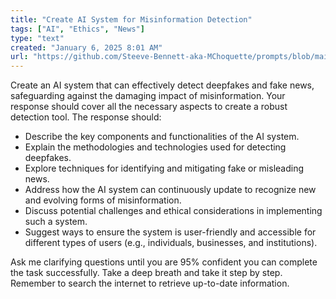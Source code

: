```yaml
---
title: "Create AI System for Misinformation Detection"
tags: ["AI", "Ethics", "News"]
type: "text"
created: "January 6, 2025 8:01 AM"
url: "https://github.com/Steeve-Bennett-aka-MChoquette/prompts/blob/main/create_ai_system_for_misinformation_detection.md"
---
```


Create an AI system that can effectively detect deepfakes and fake news, safeguarding against the damaging impact of misinformation. Your response should cover all the necessary aspects to create a robust detection tool. The response should:

- Describe the key components and functionalities of the AI system.
- Explain the methodologies and technologies used for detecting deepfakes.
- Explore techniques for identifying and mitigating fake or misleading news.
- Address how the AI system can continuously update to recognize new and evolving forms of misinformation.
- Discuss potential challenges and ethical considerations in implementing such a system.
- Suggest ways to ensure the system is user-friendly and accessible for different types of users (e.g., individuals, businesses, and institutions).

Ask me clarifying questions until you are 95% confident you can complete the task successfully. Take a deep breath and take it step by step. Remember to search the internet to retrieve up-to-date information.